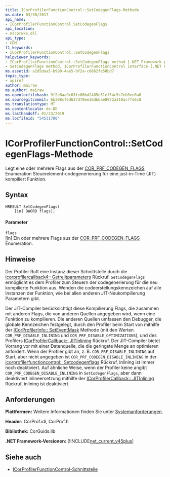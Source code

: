 ```yaml
---
title: ICorProfilerFunctionControl::SetCodegenFlags-Methode
ms.date: 03/30/2017
api_name:
- ICorProfilerFunctionControl.SetCodegenFlags
api_location:
- mscorwks.dll
api_type:
- COM
f1_keywords:
- ICorProfilerFunctionControl::SetCodegenFlags
helpviewer_keywords:
- ICorProfilerFunctionControl::SetCodegenFlags method [.NET Framework profiling]
- SetCodegenFlags method, ICorProfilerFunctionControl interface [.NET Framework profiling]
ms.assetid: a2d5daa5-b990-4ae5-bf2a-c0862fe58bd7
topic_type:
- apiref
author: mairaw
ms.author: mairaw
ms.openlocfilehash: 9f2e8aa9c63fe06bd2485e51ef54c5c7eb3ee0a6
ms.sourcegitcommit: 6b308cf6d627d78ee36dbbae8972a310ac7fd6c8
ms.translationtype: MT
ms.contentlocale: de-DE
ms.lasthandoff: 01/23/2019
ms.locfileid: "54531780"
---
```

# <a name="icorprofilerfunctioncontrolsetcodegenflags-method"></a>ICorProfilerFunctionControl::SetCodegenFlags-Methode
Legt eine oder mehrere Flags aus der [COR_PRF_CODEGEN_FLAGS](../../../../docs/framework/unmanaged-api/profiling/cor-prf-codegen-flags-enumeration.md) Enumeration Steuerelement-codegenerierung für eine just-in-Time (JIT) kompiliert Funktion.  
  
## <a name="syntax"></a>Syntax  
  
```  
HRESULT SetCodegenFlags(  
    [in] DWORD flags);  
```  
  
#### <a name="parameters"></a>Parameter  
 `flags`  
 [in] Ein oder mehrere Flags aus der [COR_PRF_CODEGEN_FLAGS](../../../../docs/framework/unmanaged-api/profiling/cor-prf-codegen-flags-enumeration.md) Enumeration.  
  
## <a name="remarks"></a>Hinweise  
 Der Profiler Ruft eine Instanz dieser Schnittstelle durch die [icorprofilercallback4:: Getrejitparameters](../../../../docs/framework/unmanaged-api/profiling/icorprofilercallback4-getrejitparameters-method.md) Rückruf. `SetCodegenFlags` ermöglicht es dem Profiler zum Steuern der codegenerierung für die neu kompilierte Funktion aus. Wenden die codeerstellungskennzeichen auf alle Instanzen der Funktion, wie bei allen anderen JIT-Neukompilierung Parametern gibt.  
  
 Der JIT-Compiler berücksichtigt diese Kompilierung Flags, die zusammen mit anderen Flags, die von anderen Quellen angegeben wird, wenn eine Funktion zu kompilieren.  Die anderen Quellen umfassen den Debugger, die globale Kennzeichen festgelegt, durch den Profiler beim Start von mithilfe der [ICorProfilerInfo:: SetEventMask](../../../../docs/framework/unmanaged-api/profiling/icorprofilerinfo-seteventmask-method.md) Methode (mit den Werten `COR_PRF_DISABLE_INLINING` und `COR_PRF_DISABLE_OPTIMIZATIONS`), und des Profilers [ ICorProfilerCallback:: JITInlining](../../../../docs/framework/unmanaged-api/profiling/icorprofilercallback-jitinlining-method.md) Rückruf.  Der JIT-Compiler bietet Vorrang vor mit einer Datenquelle, die die geringste Menge an optimieren anfordert.  Wenn der Profiler gibt an, z. B. `COR_PRF_DISABLE_INLINING` auf Start, aber nicht angegeben ist `COR_PRF_CODEGEN_DISABLE_INLINING` in der [icorprofilerfunctioncontrol:: Setcodegenflags](../../../../docs/framework/unmanaged-api/profiling/icorprofilerfunctioncontrol-setcodegenflags-method.md) Rückruf, inlining ist immer noch deaktiviert.  Auf ähnliche Weise, wenn der Profiler keine angibt `COR_PRF_CODEGEN_DISABLE_INLINING` in `SetCodegenFlags`, aber dann deaktiviert inlineersetzung mithilfe der [ICorProfilerCallback:: JITInlining](../../../../docs/framework/unmanaged-api/profiling/icorprofilercallback-jitinlining-method.md) Rückruf, inlining ist deaktiviert.  
  
## <a name="requirements"></a>Anforderungen  
 **Plattformen:** Weitere Informationen finden Sie unter [Systemanforderungen](../../../../docs/framework/get-started/system-requirements.md).  
  
 **Header:** CorProf.idl, CorProf.h  
  
 **Bibliothek:** CorGuids.lib  
  
 **.NET Framework-Versionen:** [!INCLUDE[net_current_v45plus](../../../../includes/net-current-v45plus-md.md)]  
  
## <a name="see-also"></a>Siehe auch
- [ICorProfilerFunctionControl-Schnittstelle](../../../../docs/framework/unmanaged-api/profiling/icorprofilerfunctioncontrol-interface.md)
